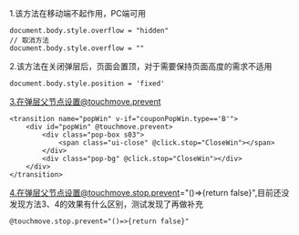 1.该方法在移动端不起作用，PC端可用


```
document.body.style.overflow = "hidden"
// 取消方法
document.body.style.overflow = ""
```


2.该方法在关闭弹层后，页面会置顶，对于需要保持页面高度的需求不适用


```
document.body.style.position = 'fixed'
```

3.在弹层父节点设置@touchmove.prevent

```
<transition name="popWin" v-if="couponPopWin.type=='B'">
    <div id="popWin" @touchmove.prevent>
        <div class="pop-box s03">
            <span class="ui-close" @click.stop="CloseWin"></span>
        </div>
        <div class="pop-bg" @click.stop="CloseWin"></div>
    </div>
</transition>
```
 

4.在弹层父节点设置@touchmove.stop.prevent="()=>{return false}",目前还没发现方法3、4的效果有什么区别，测试发现了再做补充


```
@touchmove.stop.prevent="()=>{return false}"
```

